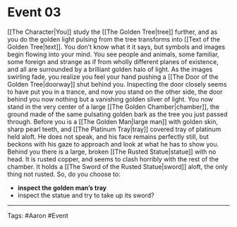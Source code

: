 # Event 03

[[The Character|You]] study the [[The Golden Tree|tree]] further, and as you do the golden light pulsing from the tree transforms into [[Text of the Golden Tree|text]]. You don’t know what it it says, but symbols and images begin flowing into your mind. You see people and animals, some familiar, some foreign and strange as if from wholly different planes of existence, and all are surrounded by a brilliant golden halo of light. As the images swirling fade, you realize you feel your hand pushing a [[The Door of the Golden Tree|doorway]] shut behind you. Inspecting the door closely seems to have put you in a trance, and now you stand on the other side, the door behind you now nothing but a vanishing golden sliver of light. You now stand in the very center of a large [[The Golden Chamber|chamber]], the ground made of the same pulsating golden bark as the tree you just passed through. Before you is a [[The Golden Man|large man]] with golden skin, sharp pearl teeth, and [[The Platinum Tray|tray]] covered tray of platinum held aloft. He does not speak, and his face remains perfectly still, but beckons with his gaze to approach and look at what he has to show you. Behind you there is a large, broken [[The Rusted Statue|statue]] with no head. It is rusted copper, and seems to clash horribly with the rest of the chamber. It holds a [[The Sword of the Rusted Statue|sword]] aloft, the only thing not rusted. 
So, do you choose to:

- **inspect the golden man’s tray**
- inspect the statue and try to take up its sword?

---
Tags: #Aaron #Event 